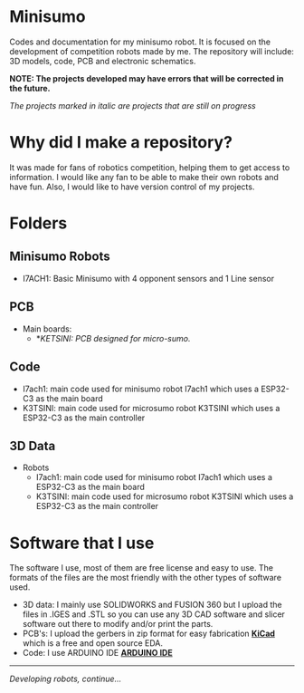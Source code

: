 # Minisumo
Codes and documentation for my minisumo robot.
It is focused on the development of competition robots made by me.
The repository will include: 3D models, code, PCB and electronic schematics.

**NOTE: The projects developed may have errors that will be corrected in the future.**

*The projects marked in italic are projects that are still on progress*

# Why did I make a repository?
It was made for fans of robotics competition, helping them to get access to information.
I would like any fan to be able to make their own robots and have fun.
Also, I would like to have version control of my projects.

# Folders

## Minisumo Robots
- I7ACH1: Basic Minisumo with 4 opponent sensors and 1 Line sensor
## PCB
- Main boards:
  - **KETSINI: PCB designed for micro-sumo.*

## Code
- I7ach1: main code used for minisumo robot I7ach1 which uses a ESP32-C3 as the main board
- K3TSINI: main code used for microsumo robot K3TSINI which uses a ESP32-C3 as the main controller
## 3D Data
- Robots
	- I7ach1: main code used for minisumo robot I7ach1 which uses a ESP32-C3 as the main board
	- K3TSINI: main code used for microsumo robot K3TSINI which uses a ESP32-C3 as the main controller

# Software that I use
The software I use, most of them are free license and easy to use.
The formats of the files are the most friendly with the other types of software used.

- 3D data: I mainly use SOLIDWORKS and FUSION 360 but I upload the files in .IGES and .STL so you can use any 3D CAD software and slicer software out there to modify and/or print the parts.
- PCB's: I upload the gerbers in zip format for easy fabrication **[KiCad](https://www.kicad.org/)** which is a free and open source EDA.
- Code: I use ARDUINO IDE **[ARDUINO IDE ](https://www.arduino.cc/en/Guide)**  

---

*Developing robots, continue...*

